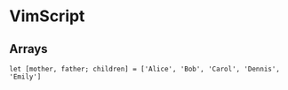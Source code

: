 # VimScript


## Arrays

```vimscript
let [mother, father; children] = ['Alice', 'Bob', 'Carol', 'Dennis', 'Emily']
```
